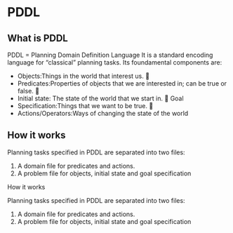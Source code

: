 

**PDDL**
====





**What is PDDL**
------------
PDDL = Planning Domain Definition Language
It is a standard encoding language for “classical” planning tasks. Its foundamental components are:

 - Objects:Things in the world that interest us.  
 - Predicates:Properties of objects that we are interested in; can be true or false. 
 - Initial state: The state of the world that we start in.  Goal
 - Specification:Things that we want to be true. 
 - Actions/Operators:Ways of changing the state of the world





**How it works**
------------
Planning tasks specified in PDDL are separated into two files:

 1. A domain file for predicates and actions.
 2. A problem file for objects, initial state and goal specification










How it works

Planning tasks specified in PDDL are separated into two files:

 1. A domain file for predicates and actions.
 2. A problem file for objects, initial state and goal specification
